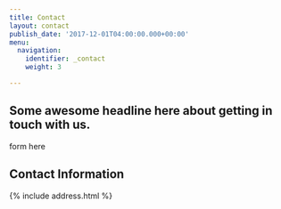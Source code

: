 ```yaml
---
title: Contact
layout: contact
publish_date: '2017-12-01T04:00:00.000+00:00'
menu:
  navigation:
    identifier: _contact
    weight: 3

---
```

## Some awesome headline here about getting in touch with us.

form here

## Contact Information

{% include address.html %}